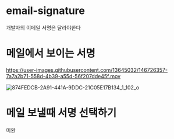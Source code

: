 # email-signature
개발자의 이메일 서명은 달라야한다

# 메일에서 보이는 서명

https://user-images.githubusercontent.com/13645032/146726357-7a7a2b71-558d-4b39-a55d-56f207dde45f.mov

![874FEDCB-2A91-441A-9DDC-21C05E17B134_1_102_o](https://user-images.githubusercontent.com/13645032/146726486-438f7c1d-f632-4310-884b-b9f98fa258e0.jpeg)

# 메일 보낼때 서명 선택하기

미완
